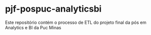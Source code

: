 # pjf-pospuc-analyticsbi
Este repositório contém o processo de ETL do projeto final da pós em Analytics e BI da Puc Minas 
